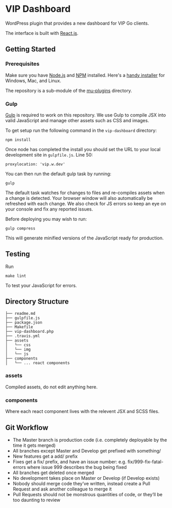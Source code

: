 # VIP Dashboard

WordPress plugin that provides a new dashboard for VIP Go clients.

The interface is built with [React.js](https://facebook.github.io/react/).

## Getting Started

### Prerequisites

Make sure you have [Node.js](https://nodejs.org/) and [NPM](https://docs.npmjs.com/getting-started/what-is-npm) installed. Here's a [handy installer](https://nodejs.org/download/) for Windows, Mac, and Linux.

The repository is a sub-module of the [mu-plugins](https://github.com/Automattic/vip-go-mu-plugins) directory.

### Gulp

[Gulp](http://gulpjs.com/) is required to work on this repository. We use Gulp to compile JSX into valid JavaScript and manage other assets such as CSS and images.

To get setup run the following command in the `vip-dashboard` directory:

```
npm install
```

Once node has completed the install you should set the URL to your local development site in `gulpfile.js`. Line 50:

```
proxylocation: 'vip.w.dev'
```

You can then run the default gulp task by running:

```
gulp
```

The default task watches for changes to files and re-compiles assets when a change is detected. Your browser window will also automatically be refreshed with each change. We also check for JS errors so keep an eye on your console and fix any reported issues.

Before deploying you may wish to run:

```
gulp compress
```

This will generate minified versions of the JavaScript ready for production.

## Testing

Run

```
make lint
```

To test your JavaScript for errors.

## Directory Structure

```
├── readme.md
├── gulpfile.js
├── package.json
├── Makefile
├── vip-dashboard.php
├── .travis.yml
├── assets
│   └── css
│   └── img
│   └── js
├── components
│   └── ... react components

```

### assets

Compiled assets, do not edit anything here.

### components

Where each react component lives with the relevent JSX and SCSS files.

## Git Workflow

* The Master branch is production code (i.e. completely deployable by the time it gets merged)
* All branches except Master and Develop get prefixed with something/
* New features get a add/ prefix
* Fixes get a fix/ prefix, and have an issue number: e.g. fix/999-fix-fatal-errors where issue 999 describes the bug being fixed
* All branches get deleted once merged
* No development takes place on Master or Develop (if Develop exists)
* Nobody should merge code they’ve written, instead create a Pull Request and ask another colleague to merge it
* Pull Requests should not be monstrous quantities of code, or they’ll be too daunting to review
